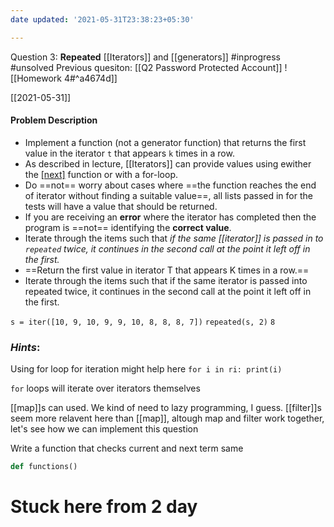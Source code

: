 ```yaml
---
date updated: '2021-05-31T23:38:23+05:30'

---
```


Question 3: **Repeated** [[Iterators]] and [[generators]]
#inprogress #unsolved
Previous quesiton: [[Q2 Password Protected Account]]
![[Homework 4#^a4674d]]

[[2021-05-31]]

#### Problem Description

- Implement a function (not a generator function) that returns the first value in the iterator `t` that appears `k` times in a row.
- As described in lecture, [[Iterators]] can provide values using ewither the [[next]](t) function or with a for-loop.
- Do ==not== worry about cases where ==the function reaches the end of iterator without finding a suitable value==, all lists passed in for the tests will have a value that should be returned.
- If you are receiving an **error** where the iterator has completed then the program is ==not== identifying the **correct value**.
- Iterate through the items such that _if the same [[iterator]] is passed in to `repeated` twice, it continues in the second call at the point it left off in the first._
- ==Return the first value in iterator T that appears K times in a row.==
- Iterate through the items such that if the same iterator is passed into repeated twice, it continues in the second call at the point it left off in the first.

`s = iter([10, 9, 10, 9, 9, 10, 8, 8, 8, 7])`
`repeated(s, 2)`
`8`

### _Hints_:

Using for loop for iteration might help here
`for i in ri:
		print(i)`

`for` loops will iterate over iterators themselves

[[map]]s can used. We kind of need to lazy programming, I guess.
[[filter]]s seem more relavent here than [[map]], altough map and filter work together, let's see how we can implement this question

Write a function that checks current and next term same

```python
def functions()
```


# Stuck here from 2 day